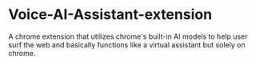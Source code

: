 # Voice-AI-Assistant-extension
A chrome extension that utilizes chrome's built-in AI models to help user surf the web and basically functions like a virtual assistant but solely on chrome.
